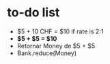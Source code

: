 # to-do list

* $5 + 10 CHF = $10 if rate is 2:1
* **$5 + $5 = $10**
* Retornar Money de $5 + $5
* Bank.reduce(Money)